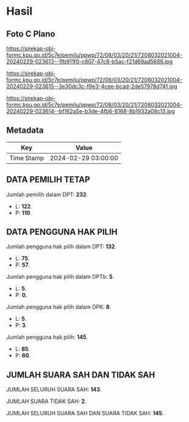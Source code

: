 # Hasil

## Foto C Plano

https://sirekap-obj-formc.kpu.go.id/5c7e/pemilu/ppwp/72/08/03/20/21/7208032021004-20240229-023613--1fb911f0-c807-47c8-b5ac-f21d69ad5686.jpg

https://sirekap-obj-formc.kpu.go.id/5c7e/pemilu/ppwp/72/08/03/20/21/7208032021004-20240229-023615--3e30dc3c-f9e3-4cee-bcad-2de57978d741.jpg

https://sirekap-obj-formc.kpu.go.id/5c7e/pemilu/ppwp/72/08/03/20/21/7208032021004-20240229-023614--bf162a5e-b3de-4fb6-8168-8b1932a08c13.jpg


## Metadata

| Key        | Value               |
| ---------- | ------------------- |
| Time Stamp | 2024-02-29 03:00:00 |


## DATA PEMILIH TETAP

Jumlah pemilih dalam DPT: **232**.
 * L: **122**.
 * P: **110**.

## DATA PENGGUNA HAK PILIH

Jumlah pengguna hak pilih dalam DPT: **132**.
 * L: **75**.
 * P: **57**.

Jumlah pengguna hak pilih dalam DPTb: **5**.
 * L: **5**.
 * P: **0**.

Jumlah pengguna hak pilih dalam DPK: **8**.
 * L: **5**.
 * P: **3**.

Jumlah pengguna hak pilih: **145**.
 * L: **85**.
 * P: **60**.

## JUMLAH SUARA SAH DAN TIDAK SAH

JUMLAH SELURUH SUARA SAH: **143**.

JUMLAH SUARA TIDAK SAH: **2**.

JUMLAH SELURUH SUARA SAH DAN SUARA TIDAK SAH: **145**.


